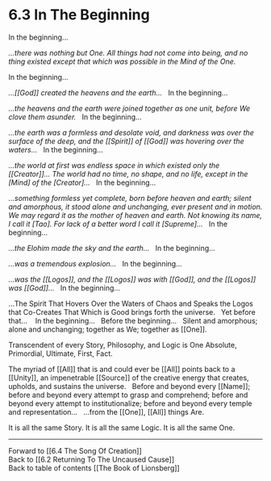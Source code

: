 # 6.3 In The Beginning

In the beginning... 

_...there was nothing but One. All things had not come into being, and no thing existed except that which was possible in the Mind of the One._ 

In the beginning...

_…[[God]] created the heavens and the earth..._
 
In the beginning…

_…the heavens and the earth were joined together as one unit, before We clove them asunder._
 
In the beginning…

_…the earth was a formless and desolate void, and darkness was over the surface of the deep, and the [[Spirit]] of [[God]] was hovering over the waters…_
 
In the beginning... 

_…the world at first was endless space in which existed only the [[Creator]]... The world had no time, no shape, and no life, except in the [Mind] of the [Creator]…_
 
In the beginning… 

_…something formless yet complete, born before heaven and earth; silent and amorphous, it stood alone and unchanging, ever present and in motion. We may regard it as the mother of heaven and earth. Not knowing its name, I call it [Tao]. For lack of a better word I call it [Supreme]…_
 
In the beginning… 

_…the Elohim made the sky and the earth..._
 
In the beginning… 

*…was a tremendous explosion…*
 
In the beginning… 

*…was the [[Logos]], and the [[Logos]] was with [[God]], and the [[Logos]] was [[God]]…* 
 
In the beginning…

…The Spirit That Hovers Over the Waters of Chaos and Speaks the Logos that Co-Creates That Which is Good brings forth the universe. 
 
Yet before that…
  
In the beginning… 
 
Before the beginning…
 
Silent and amorphous; alone and unchanging; together as We; together as [[One]]. 

Transcendent of every Story, Philosophy, and Logic is One Absolute, Primordial, Ultimate, First, Fact. 

The myriad of [[All]] that is and could ever be [[All]] points back to a [[Unity]], an impenetrable [[Source]] of the creative energy that creates, upholds, and sustains the universe.
 
Before and beyond every [[Name]]; before and beyond every attempt to grasp and comprehend; before and beyond every attempt to institutionalize; before and beyond every temple and representation…
 
…from the [[One]], [[All]] things Are. 

It is all the same Story. It is all the same Logic. It is all the same One. 

___

Forward to [[6.4 The Song Of Creation]]        
Back to [[6.2 Returning To The Uncaused Cause]]        
Back to table of contents [[The Book of Lionsberg]]  
